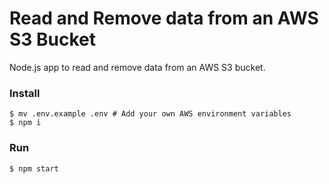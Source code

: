 # Read and Remove data from an AWS S3 Bucket

Node.js app to read and remove data from an AWS S3 bucket.

### Install

```
$ mv .env.example .env # Add your own AWS environment variables
$ npm i
```

### Run

```
$ npm start
```
